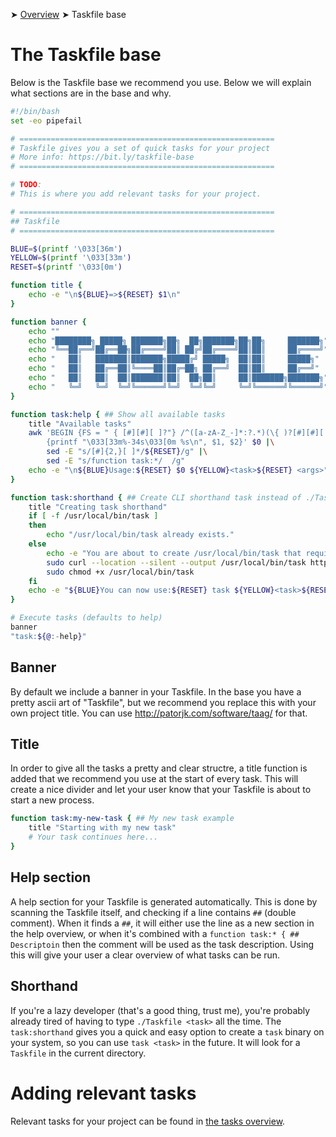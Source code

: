 ➤ [Overview](../README.md) ➤ Taskfile base

# The Taskfile base

Below is the Taskfile base we recommend you use. Below we will explain what sections are in the base and why.

```bash
#!/bin/bash
set -eo pipefail

# =========================================================
# Taskfile gives you a set of quick tasks for your project
# More info: https://bit.ly/taskfile-base
# =========================================================

# TODO:
# This is where you add relevant tasks for your project.

# =========================================================
## Taskfile
# =========================================================

BLUE=$(printf '\033[36m')
YELLOW=$(printf '\033[33m')
RESET=$(printf '\033[0m')

function title {
	echo -e "\n${BLUE}=>${RESET} $1\n"
}

function banner {
	echo ""
	echo "████████╗ █████╗ ███████╗██╗  ██╗███████╗██╗██╗     ███████╗"
	echo "╚══██╔══╝██╔══██╗██╔════╝██║ ██╔╝██╔════╝██║██║     ██╔════╝"
	echo "   ██║   ███████║███████╗█████╔╝ █████╗  ██║██║     █████╗"
	echo "   ██║   ██╔══██║╚════██║██╔═██╗ ██╔══╝  ██║██║     ██╔══╝"
	echo "   ██║   ██║  ██║███████║██║  ██╗██║     ██║███████╗███████╗"
	echo "   ╚═╝   ╚═╝  ╚═╝╚══════╝╚═╝  ╚═╝╚═╝     ╚═╝╚══════╝╚══════╝"
}

function task:help { ## Show all available tasks
	title "Available tasks"
	awk 'BEGIN {FS = " { [#][#][ ]?"} /^([a-zA-Z_-]*:?.*)(\{ )?[#][#][ ]?/ \
		{printf "\033[33m%-34s\033[0m %s\n", $1, $2}' $0 |\
		sed -E "s/[#]{2,}[ ]*/${RESET}/g" |\
		sed -E "s/function task:*/  /g"
	echo -e "\n${BLUE}Usage:${RESET} $0 ${YELLOW}<task>${RESET} <args>"
}

function task:shorthand { ## Create CLI shorthand task instead of ./Taskfile
	title "Creating task shorthand"
	if [ -f /usr/local/bin/task ]
	then
		echo "/usr/local/bin/task already exists."
	else
		echo -e "You are about to create /usr/local/bin/task that requires root permission..."
		sudo curl --location --silent --output /usr/local/bin/task https://bit.ly/taskfile-bin
		sudo chmod +x /usr/local/bin/task
	fi
	echo -e "${BLUE}You can now use:${RESET} task ${YELLOW}<task>${RESET} <args>"
}

# Execute tasks (defaults to help)
banner
"task:${@:-help}"
```

## Banner

By default we include a banner in your Taskfile. In the base you have a pretty ascii art of "Taskfile", but we recommend
you replace this with your own project title. You can use http://patorjk.com/software/taag/ for that.

## Title

In order to give all the tasks a pretty and clear structre, a title function is added that we recommend you use at
the start of every task. This will create a nice divider and let your user know that your Taskfile is about to start
a new process.

```bash
function task:my-new-task { ## My new task example
	title "Starting with my new task"
	# Your task continues here...
}
```

## Help section

A help section for your Taskfile is generated automatically. This is done by scanning the Taskfile itself, and checking
if a line contains `##` (double comment). When it finds a `##`, it will either use the line as a new section in the
help overview, or when it's combined with a `function task:* { ## Descriptoin` then the comment will be used as the
task description. Using this will give your user a clear overview of what tasks can be run.

## Shorthand

If you're a lazy developer (that's a good thing, trust me), you're probably already tired of having to type
`./Taskfile <task>` all the time. The `task:shorthand` gives you a quick and easy option to create a `task` binary on
your system, so you can use `task <task>` in the future. It will look for a `Taskfile` in the current directory.

# Adding relevant tasks

Relevant tasks for your project can be found in [the tasks overview](./usefull-tasks.md).
